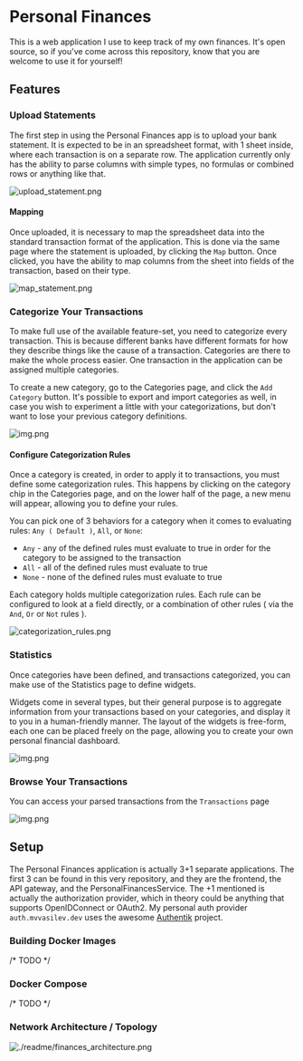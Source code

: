 # Personal Finances

This is a web application I use to keep track of my own finances. It's open source, so if you've 
come across this repository, know that you are welcome to use it for yourself!

## Features

### Upload Statements

The first step in using the Personal Finances app is to upload your bank statement.
It is expected to be in an spreadsheet format, with 1 sheet inside, where each transaction
is on a separate row. The application currently only has the ability to parse columns with
simple types, no formulas or combined rows or anything like that.

![upload_statement.png](.readme/upload_statement.png)

#### Mapping

Once uploaded, it is necessary to map the spreadsheet data into the standard transaction format
of the application. This is done via the same page where the statement is uploaded, by clicking the `Map`
button. Once clicked, you have the ability to map columns from the sheet into fields of the transaction, based on their type.

![map_statement.png](.readme/map_statement.png)

### Categorize Your Transactions

To make full use of the available feature-set, you need to categorize every transaction. This is because different banks
have different formats for how they describe things like the cause of a transaction. Categories are there to make the whole
process easier. One transaction in the application can be assigned multiple categories.

To create a new category, go to the Categories page, and click the `Add Category` button.
It's possible to export and import categories as well, in case you wish to experiment a little with your
categorizations, but don't want to lose your previous category definitions.

![img.png](.readme/create_category.png)

#### Configure Categorization Rules

Once a category is created, in order to apply it to transactions, you must define some categorization rules.
This happens by clicking on the category chip in the Categories page, and on the lower half of the page, a new
menu will appear, allowing you to define your rules.

You can pick one of 3 behaviors for a category when it comes to evaluating rules: `Any ( Default )`, `All`, or `None`:
* `Any` - any of the defined rules must evaluate to true in order for the category to be assigned to the transaction
* `All` - all of the defined rules must evaluate to true
* `None` - none of the defined rules must evaluate to true

Each category holds multiple categorization rules. Each rule can be configured to look at a field directly, or a combination
of other rules ( via the `And`, `Or` or `Not` rules ).

![categorization_rules.png](.readme/categorization_rules.png)

### Statistics

Once categories have been defined, and transactions categorized, you can make use of the Statistics page to define widgets.

Widgets come in several types, but their general purpose is to aggregate information from your transactions based on your categories,
and display it to you in a human-friendly manner. The layout of the widgets is free-form, each one can be placed freely 
on the page, allowing you to create your own personal financial dashboard.

![img.png](.readme/statistics_page.png)

### Browse Your Transactions

You can access your parsed transactions from the `Transactions` page

![img.png](.readme/transactions_page.png)

## Setup

The Personal Finances application is actually 3+1 separate applications. The first 3 can be found in this very repository,
and they are the frontend, the API gateway, and the PersonalFinancesService. The +1 mentioned is actually the authorization
provider, which in theory could be anything that supports OpenIDConnect or OAuth2. My personal auth provider `auth.mvvasilev.dev`
uses the awesome [Authentik](https://github.com/goauthentik/authentik) project.

### Building Docker Images

/* TODO */

### Docker Compose

/* TODO */

### Network Architecture / Topology
![./readme/finances_architecture.png](finances_architecture.png)
